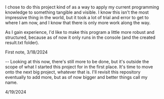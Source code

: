 I chose to do this project kind of as a way to apply my current programming knowledge to something tangible and visible.
I know this isn't the most impressive thing in the world, but it took a lot of trial and error to get to where I am now, and I know that there is only more work along the way.

As I gain experience, I'd like to make this program a little more robust and structured, because as of now it only runs in the console (and the created result.txt folder).

First note, 3/18/2024

--
Looking at this now, there's still more to be done, but it's outside the scope of what I started this project for in the first place. It's time to move onto the next big project, whatever that is. I'll revisit this repository eventually to add more, but as of now bigger and better things call my name.

4/19/2024
